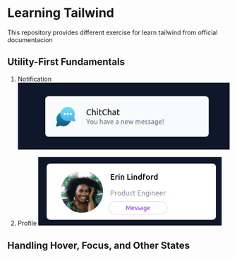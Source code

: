 # Learning Tailwind
This repository provides different exercise for learn tailwind from official documentacion


## Utility-First Fundamentals

1. Notification
   ![result](/src/assets/img-notification.png)

2. Profile
   ![result](/src/assets/img-profile.png)


## Handling Hover, Focus, and Other States
